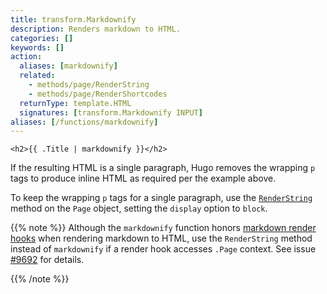 ```yaml
---
title: transform.Markdownify
description: Renders markdown to HTML.
categories: []
keywords: []
action:
  aliases: [markdownify]
  related:
    - methods/page/RenderString
    - methods/page/RenderShortcodes
  returnType: template.HTML
  signatures: [transform.Markdownify INPUT]
aliases: [/functions/markdownify]
---
```


```go-html-template
<h2>{{ .Title | markdownify }}</h2>
```

If the resulting HTML is a single paragraph, Hugo removes the wrapping `p` tags to produce inline HTML as required per the example above.

To keep the wrapping `p` tags for a single paragraph, use the [`RenderString`] method on the `Page` object, setting the `display` option to `block`.

[`RenderString`]: /methods/page/renderstring/

{{% note %}}
Although the `markdownify` function honors [markdown render hooks] when rendering markdown to HTML, use the `RenderString` method instead of `markdownify` if a render hook accesses `.Page` context. See issue [#9692] for details.

[markdown render hooks]: /templates/render-hooks/
[#9692]: https://github.com/gohugoio/hugo/issues/9692
{{% /note %}}
